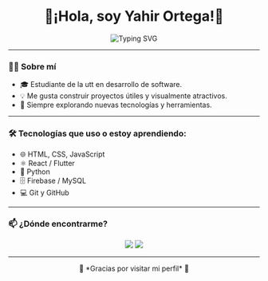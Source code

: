 <!-- Encabezado con fondo animado y estilo estético -->
<h1 align="center"> 👾¡Hola, soy Yahir Ortega!👾 </h1>
<p align="center">
  <img src="https://readme-typing-svg.herokuapp.com?font=Fira+Code&size=22&pause=1000&center=true&vCenter=true&width=435&lines;Amante+de+la+tecnología;Siempre+aprendiendo+y+creando" alt="Typing SVG" />
</p>

---

### 🧑‍💻 Sobre mí

- 🎓 Estudiante de la utt en desarrollo de software.
- 💡 Me gusta construir proyectos útiles y visualmente atractivos.
- 🚀 Siempre explorando nuevas tecnologías y herramientas.

---

### 🛠 Tecnologías que uso o estoy aprendiendo:

- 🌐 HTML, CSS, JavaScript
- ⚛️ React / Flutter
- 🐍 Python
- 🗄️ Firebase / MySQL
- 💻 Git y GitHub

---




### 📫 ¿Dónde encontrarme?

<p align="center">
  <a href="mailto:yahirortega@gamil.com"><img src="https://img.shields.io/badge/email-%23D14836.svg?&style=for-the-badge&logo=gmail&logoColor=white"/></a>
  <a href="https://github.com/yahirortega"><img src="https://img.shields.io/badge/github-%2312100E.svg?&style=for-the-badge&logo=github&logoColor=white"/></a>
  <!-- Agrega más redes si tienes -->
</p>

---

<p align="center">
  🐊 *Gracias por visitar mi perfil* 🐊
</p>
